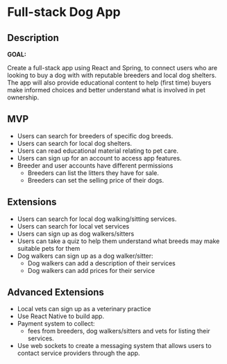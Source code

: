# Full-stack Dog App

## Description

__GOAL:__ 

Create a full-stack app using React and Spring, to connect users who are looking to buy a dog with with reputable breeders and local dog shelters. The app will also provide educational content to help (first time) buyers make informed choices and better understand what is involved in pet ownership. 


## MVP

* Users can search for breeders of specific dog breeds.
* Users can search for local dog shelters.
* Users can read educational material relating to pet care.
* Users can sign up for an account to access app features.
* Breeder and user accounts have different permissions 
    * Breeders can list the litters they have for sale.
    * Breeders can set the selling price of their dogs.

 ## Extensions

* Users can search for local dog walking/sitting services.
* Users can search for local vet services
* Users can sign up as dog walkers/sitters
* Users can take a quiz to help them understand what breeds may make suitable pets for them
* Dog walkers can sign up as a dog walker/sitter:
    * Dog walkers can add a description of their services
    * Dog walkers can add prices for their service

## Advanced Extensions

* Local vets can sign up as a veterinary practice 
* Use React Native to build app.
* Payment system to collect:
    *  fees from breeders, dog walkers/sitters and vets for listing their services.
* Use web sockets to create a messaging system that allows users to contact service providers through the app.